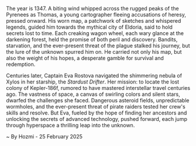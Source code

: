 
The year is 1347.  A biting wind whipped across the rugged peaks of the Pyrenees as Thomas, a young cartographer fleeing accusations of heresy, pressed onward. His worn map, a patchwork of sketches and whispered legends, guided him towards the mythical city of Eldoria, said to hold secrets lost to time.  Each creaking wagon wheel, each wary glance at the darkening forest, held the promise of both peril and discovery.  Bandits, starvation, and the ever-present threat of the plague stalked his journey, but the lure of the unknown spurred him on.  He carried not only his map, but also the weight of his hopes, a desperate gamble for survival and redemption.

Centuries later, Captain Eva Rostova navigated the shimmering nebula of Xylos in her starship, the *Stardust Drifter*. Her mission: to locate the lost colony of Kepler-186f, rumored to have mastered interstellar travel centuries ago.  The vastness of space, a canvas of swirling colors and silent stars, dwarfed the challenges she faced.  Dangerous asteroid fields, unpredictable wormholes, and the ever-present threat of pirate raiders tested her crew's skills and resolve. But Eva, fueled by the hope of finding her ancestors and unlocking the secrets of advanced technology, pushed forward, each jump through hyperspace a thrilling leap into the unknown.

~ By Hozmi - 25 February 2025
